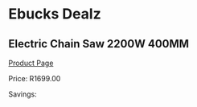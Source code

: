 
# Ebucks Dealz
## Electric Chain Saw 2200W 400MM
[Product Page](https://www.ebucks.com/web/shop/productSelected.do?prodId=1200591311&catId=1235224419)

Price: R1699.00

Savings: 


	